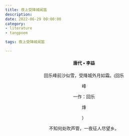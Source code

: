 ```yaml
---
title: 夜上受降城闻笛
description:
date: 2022-06-29 00:00:00
category:
- literature
- tangpoem

tags: 夜上受降城闻笛

---
```


<div id="poem-author">
唐代 • 李益
</div>
<div id="poem-body">
<p class="poem-paragraph">回乐峰前沙似雪，受降城外月如霜。(回乐</p>
<p class="poem-paragraph">峰</p>
<p class="poem-paragraph">一作：回乐</p>
<p class="poem-paragraph">烽</p>
<p class="poem-paragraph">）</p>
<p class="poem-paragraph">不知何处吹芦管，一夜征人尽望乡。</p>

</div>

<style>

#poem-author {
    width: 100%;
    text-align: center;
    margin: 20px 0;
    font-weight: bold;
}
#poem-body {
    width: 100%;
    text-align: center;
}
.poem-paragraph {
    font-family: "仿宋"
}

</style>